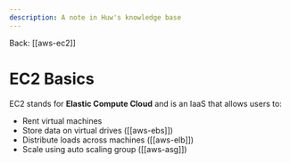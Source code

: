 ```yaml
---
description: A note in Huw's knowledge base
---
```


Back: [[aws-ec2]]

# EC2 Basics

EC2 stands for **Elastic Compute Cloud** and is an IaaS that allows users to:
- Rent virtual machines
- Store data on virtual drives ([[aws-ebs]])
- Distribute loads across machines ([[aws-elb]])
- Scale using auto scaling group ([[aws-asg]])